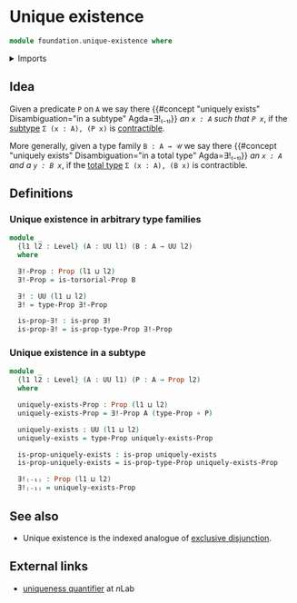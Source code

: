 # Unique existence

```agda
module foundation.unique-existence where
```

<details><summary>Imports</summary>

```agda
open import foundation.universe-levels

open import foundation.torsorial-type-families
open import foundation-core.propositions
open import foundation-core.function-types
```

</details>

## Idea

Given a predicate `P` on `A` we say there
{{#concept "uniquely exists" Disambiguation="in a subtype" Agda=∃!₍₋₁₎}} _an
`x : A` such that `P x`_, if the [subtype](foundation-core.subtypes.md)
`Σ (x : A), (P x)` is [contractible](foundation-core.contractible-types.md).

More generally, given a type family `B : A → 𝒰` we say there
{{#concept "uniquely exists" Disambiguation="in a total type" Agda=∃!₍₋₁₎}} _an
`x : A` and a `y : B x`_, if the
[total type](foundation.dependent-pair-types.md) `Σ (x : A), (B x)` is
contractible.

## Definitions

### Unique existence in arbitrary type families

```agda
module _
  {l1 l2 : Level} (A : UU l1) (B : A → UU l2)
  where

  ∃!-Prop : Prop (l1 ⊔ l2)
  ∃!-Prop = is-torsorial-Prop B

  ∃! : UU (l1 ⊔ l2)
  ∃! = type-Prop ∃!-Prop

  is-prop-∃! : is-prop ∃!
  is-prop-∃! = is-prop-type-Prop ∃!-Prop
```

### Unique existence in a subtype

```agda
module _
  {l1 l2 : Level} (A : UU l1) (P : A → Prop l2)
  where

  uniquely-exists-Prop : Prop (l1 ⊔ l2)
  uniquely-exists-Prop = ∃!-Prop A (type-Prop ∘ P)

  uniquely-exists : UU (l1 ⊔ l2)
  uniquely-exists = type-Prop uniquely-exists-Prop

  is-prop-uniquely-exists : is-prop uniquely-exists
  is-prop-uniquely-exists = is-prop-type-Prop uniquely-exists-Prop

  ∃!₍₋₁₎ : Prop (l1 ⊔ l2)
  ∃!₍₋₁₎ = uniquely-exists-Prop
```

## See also

- Unique existence is the indexed analogue of
  [exclusive disjunction](foundation.exclusive-disjunction.md).

## External links

- [uniqueness quantifier](https://ncatlab.org/nlab/show/uniqueness+quantifier)
  at $n$Lab
